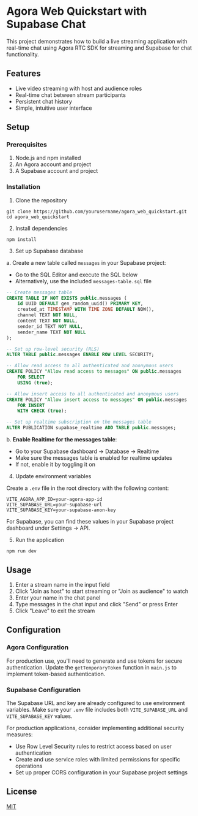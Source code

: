 # Agora Web Quickstart with Supabase Chat

This project demonstrates how to build a live streaming application with real-time chat using Agora RTC SDK for streaming and Supabase for chat functionality.

## Features

- Live video streaming with host and audience roles
- Real-time chat between stream participants
- Persistent chat history
- Simple, intuitive user interface

## Setup

### Prerequisites

1. Node.js and npm installed
2. An Agora account and project
3. A Supabase account and project

### Installation

1. Clone the repository
```
git clone https://github.com/yourusername/agora_web_quickstart.git
cd agora_web_quickstart
```

2. Install dependencies
```
npm install
```

3. Set up Supabase database

a. Create a new table called `messages` in your Supabase project:
   - Go to the SQL Editor and execute the SQL below
   - Alternatively, use the included `messages-table.sql` file

```sql
-- Create messages table
CREATE TABLE IF NOT EXISTS public.messages (
    id UUID DEFAULT gen_random_uuid() PRIMARY KEY,
    created_at TIMESTAMP WITH TIME ZONE DEFAULT NOW(),
    channel TEXT NOT NULL,
    content TEXT NOT NULL,
    sender_id TEXT NOT NULL,
    sender_name TEXT NOT NULL
);

-- Set up row-level security (RLS)
ALTER TABLE public.messages ENABLE ROW LEVEL SECURITY;

-- Allow read access to all authenticated and anonymous users
CREATE POLICY "Allow read access to messages" ON public.messages
    FOR SELECT
    USING (true);

-- Allow insert access to all authenticated and anonymous users
CREATE POLICY "Allow insert access to messages" ON public.messages
    FOR INSERT
    WITH CHECK (true);

-- Set up realtime subscription on the messages table
ALTER PUBLICATION supabase_realtime ADD TABLE public.messages;
```

b. **Enable Realtime for the messages table**:
   - Go to your Supabase dashboard → Database → Realtime
   - Make sure the messages table is enabled for realtime updates
   - If not, enable it by toggling it on

4. Update environment variables

Create a `.env` file in the root directory with the following content:

```
VITE_AGORA_APP_ID=your-agora-app-id
VITE_SUPABASE_URL=your-supabase-url
VITE_SUPABASE_KEY=your-supabase-anon-key
```

For Supabase, you can find these values in your Supabase project dashboard under Settings → API.

5. Run the application
```
npm run dev
```

## Usage

1. Enter a stream name in the input field
2. Click "Join as host" to start streaming or "Join as audience" to watch
3. Enter your name in the chat panel
4. Type messages in the chat input and click "Send" or press Enter
5. Click "Leave" to exit the stream

## Configuration

### Agora Configuration

For production use, you'll need to generate and use tokens for secure authentication. Update the `getTemporaryToken` function in `main.js` to implement token-based authentication.

### Supabase Configuration

The Supabase URL and key are already configured to use environment variables. Make sure your `.env` file includes both `VITE_SUPABASE_URL` and `VITE_SUPABASE_KEY` values.

For production applications, consider implementing additional security measures:
- Use Row Level Security rules to restrict access based on user authentication
- Create and use service roles with limited permissions for specific operations
- Set up proper CORS configuration in your Supabase project settings

## License

[MIT](LICENSE)